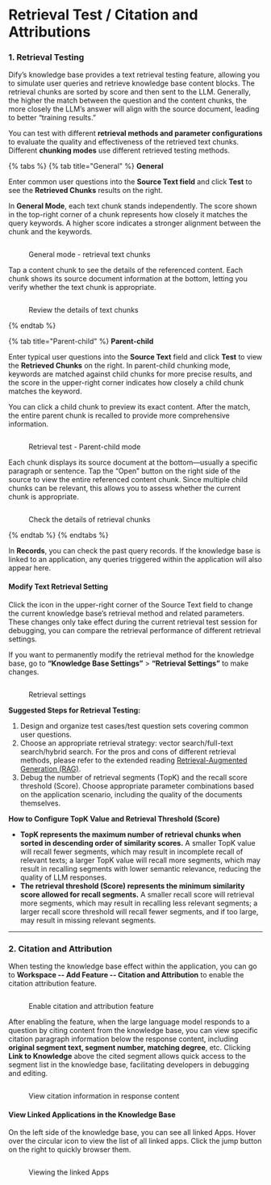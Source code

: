 # Retrieval Test / Citation and Attributions

### 1. Retrieval Testing

Dify’s knowledge base provides a text retrieval testing feature, allowing you to simulate user queries and retrieve knowledge base content blocks. The retrieval chunks are sorted by score and then sent to the LLM. Generally, the higher the match between the question and the content chunks, the more closely the LLM’s answer will align with the source document, leading to better “training results.”

You can test with different **retrieval methods and parameter configurations** to evaluate the quality and effectiveness of the retrieved text chunks. Different **chunking modes** use different retrieved testing methods.

{% tabs %}
{% tab title="General" %}
**General**

Enter common user questions into the **Source Text field** and click **Test** to see the **Retrieved Chunks** results on the right.

In **General Mode**, each text chunk stands independently. The score shown in the top-right corner of a chunk represents how closely it matches the query keywords. A higher score indicates a stronger alignment between the chunk and the keywords.

<figure><img src="https://assets-docs.dify.ai/2024/12/806967bb36e74fc744b34887cd3ebe52.png" alt=""><figcaption><p>General mode - retrieval text chunks</p></figcaption></figure>

Tap a content chunk to see the details of the referenced content. Each chunk shows its source document information at the bottom, letting you verify whether the text  chunk is appropriate.

<figure><img src="https://assets-docs.dify.ai/2024/12/419ac78ad21ea198b08f89c4f5fde485.png" alt=""><figcaption><p>Review the details of text chunks</p></figcaption></figure>
{% endtab %}

{% tab title="Parent-child" %}
**Parent-child**

Enter typical user questions into the **Source Text** field and click **Test** to view the **Retrieved Chunks** on the right. In parent-child chunking mode, keywords are matched against child chunks for more precise results, and the score in the upper-right corner indicates how closely a child chunk matches the keyword.

You can click a child chunk to preview its exact content. After the match, the entire parent chunk is recalled to provide more comprehensive information.

<figure><img src="https://assets-docs.dify.ai/2024/12/6f0b99f97b138805bf4665d0c5c16f26.png" alt=""><figcaption><p>Retrieval test - Parent-child mode</p></figcaption></figure>

Each chunk displays its source document at the bottom—usually a specific paragraph or sentence. Tap the “Open” button on the right side of the source to view the entire referenced content chunk. Since multiple child chunks can be relevant, this allows you to assess whether the current chunk is appropriate.

<figure><img src="https://assets-docs.dify.ai/2024/12/22103227f8a25069d147160254f69512.png" alt=""><figcaption><p>Check the details of retrieval chunks</p></figcaption></figure>
{% endtab %}
{% endtabs %}

In **Records**, you can check the past query records. If the knowledge base is linked to an application, any queries triggered within the application will also appear here.

#### Modify Text Retrieval Setting

Click the icon in the upper-right corner of the Source Text field to change the current knowledge base’s retrieval method and related parameters. These changes only take effect during the current retrieval test session for debugging, you can compare the retrieval performance of different retrieval settings.

If you want to permanently modify the retrieval method for the knowledge base, go to **“Knowledge Base Settings”** > **“Retrieval Settings”** to make changes.

<figure><img src="https://assets-docs.dify.ai/2024/12/86b78cb114a843c9dedcba1fe12e3b02.png" alt=""><figcaption><p>Retrieval settings</p></figcaption></figure>

**Suggested Steps for Retrieval Testing:**

1. Design and organize test cases/test question sets covering common user questions.
2. Choose an appropriate retrieval strategy: vector search/full-text search/hybrid search. For the pros and cons of different retrieval methods, please refer to the extended reading [Retrieval-Augmented Generation (RAG)](../../learn-more/extended-reading/retrieval-augment/).
3. Debug the number of retrieval segments (TopK) and the recall score threshold (Score). Choose appropriate parameter combinations based on the application scenario, including the quality of the documents themselves.

**How to Configure TopK Value and Retrieval Threshold (Score)**

* **TopK represents the maximum number of retrieval chunks when sorted in descending order of similarity scores.** A smaller TopK value will recall fewer segments, which may result in incomplete recall of relevant texts; a larger TopK value will recall more segments, which may result in recalling segments with lower semantic relevance, reducing the quality of LLM responses.
* **The retrieval threshold (Score) represents the minimum similarity score allowed for recall segments.** A smaller recall score will retrieval more segments, which may result in recalling less relevant segments; a larger recall score threshold will recall fewer segments, and if too large, may result in missing relevant segments.

***

### 2. Citation and Attribution

When testing the knowledge base effect within the application, you can go to **Workspace -- Add Feature -- Citation and Attribution** to enable the citation attribution feature.

<figure><img src="../../.gitbook/assets/citation-and-attribution.png" alt=""><figcaption><p>Enable citation and attribution feature</p></figcaption></figure>

After enabling the feature, when the large language model responds to a question by citing content from the knowledge base, you can view specific citation paragraph information below the response content, including **original segment text, segment number, matching degree**, etc. Clicking **Link to Knowledge** above the cited segment allows quick access to the segment list in the knowledge base, facilitating developers in debugging and editing.

<figure><img src="../../../img/view-citation-information.png" alt=""><figcaption><p>View citation information in response content</p></figcaption></figure>

#### View Linked Applications in the Knowledge Base

On the left side of the knowledge base, you can see all linked Apps. Hover over the circular icon to view the list of all linked apps. Click the jump button on the right to quickly browser them.

<figure><img src="https://assets-docs.dify.ai/2024/12/28899b9b0eba8996f364fb74e5b94c7f.png" alt=""><figcaption><p>Viewing the linked Apps</p></figcaption></figure>

